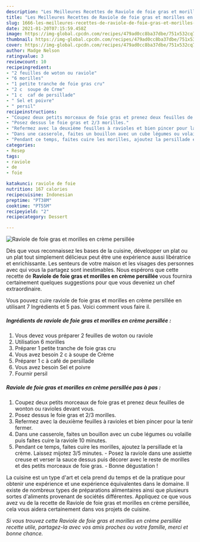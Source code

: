 ```yaml
---
description: "Les Meilleures Recettes de Raviole de foie gras et morilles en crème persillée"
title: "Les Meilleures Recettes de Raviole de foie gras et morilles en crème persillée"
slug: 1666-les-meilleures-recettes-de-raviole-de-foie-gras-et-morilles-en-creme-persillee
date: 2021-01-20T07:15:59.458Z
image: https://img-global.cpcdn.com/recipes/479ad0cc8ba37dbe/751x532cq70/raviole-de-foie-gras-et-morilles-en-creme-persillee-photo-principale-de-la-recette.jpg
thumbnail: https://img-global.cpcdn.com/recipes/479ad0cc8ba37dbe/751x532cq70/raviole-de-foie-gras-et-morilles-en-creme-persillee-photo-principale-de-la-recette.jpg
cover: https://img-global.cpcdn.com/recipes/479ad0cc8ba37dbe/751x532cq70/raviole-de-foie-gras-et-morilles-en-creme-persillee-photo-principale-de-la-recette.jpg
author: Madge Nelson
ratingvalue: 3
reviewcount: 10
recipeingredient:
- "2 feuilles de woton ou raviole"
- "6 morilles"
- "1 petite tranche de foie gras cru"
- "2 c  soupe de Crme"
- "1 c  caf de persillade"
- " Sel et poivre"
- " persil"
recipeinstructions:
- "Coupez deux petits morceaux de foie gras et prenez deux feuilles de wonton ou ravioles devant vous."
- "Posez dessus le foie gras et 2/3 morilles."
- "Refermez avec la deuxième feuilles à ravioles et bien pincer pour la tenir fermer."
- "Dans une casserole, faites un bouillon avec un cube légumes ou volaille puis faites cuire la raviole 10 minutes."
- "Pendant ce temps, faites cuire les morilles, ajoutez la persillade et la crème. Laissez mijotez 3/5 minutes. Posez la raviole dans une assiette creuse et verser la sauce dessus puis décorer avec le reste de morilles et des petits morceaux de foie gras. Bonne dégustation !"
categories:
- Resep
tags:
- raviole
- de
- foie

katakunci: raviole de foie 
nutrition: 167 calories
recipecuisine: Indonesian
preptime: "PT38M"
cooktime: "PT55M"
recipeyield: "2"
recipecategory: Dessert

---
```



![Raviole de foie gras et morilles en crème persillée](https://img-global.cpcdn.com/recipes/479ad0cc8ba37dbe/751x532cq70/raviole-de-foie-gras-et-morilles-en-creme-persillee-photo-principale-de-la-recette.jpg)

Dès que vous reconnaissez les bases de la cuisine, développer un plat ou un plat tout simplement délicieux peut être une expérience aussi libératrice et enrichissante. Les senteurs de votre maison et les visages des personnes avec qui vous la partagez sont inestimables. Nous espérons que cette recette de <strong> Raviole de foie gras et morilles en crème persillée </strong> vous fournira certainement quelques suggestions pour que vous deveniez un chef extraordinaire.

<!--inarticleads1-->

Vous pouvez cuire raviole de foie gras et morilles en crème persillée en utilisant 7 Ingrédients et 5 pas. Voici comment vous faire il.

##### Ingrédients de raviole de foie gras et morilles en crème persillée :

1. Vous devez vous préparer 2 feuilles de woton ou raviole
1. Utilisation 6 morilles
1. Préparer 1 petite tranche de foie gras cru
1. Vous avez besoin 2 c à soupe de Crème
1. Préparer 1 c à café de persillade
1. Vous avez besoin  Sel et poivre
1. Fournir  persil




<!--inarticleads2-->

##### Raviole de foie gras et morilles en crème persillée pas à pas :

1. Coupez deux petits morceaux de foie gras et prenez deux feuilles de wonton ou ravioles devant vous.
1. Posez dessus le foie gras et 2/3 morilles.
1. Refermez avec la deuxième feuilles à ravioles et bien pincer pour la tenir fermer.
1. Dans une casserole, faites un bouillon avec un cube légumes ou volaille puis faites cuire la raviole 10 minutes.
1. Pendant ce temps, faites cuire les morilles, ajoutez la persillade et la crème. Laissez mijotez 3/5 minutes. - Posez la raviole dans une assiette creuse et verser la sauce dessus puis décorer avec le reste de morilles et des petits morceaux de foie gras. - Bonne dégustation !




<!--inarticleads1-->

<p>
La cuisine est un type d'art et cela prend du temps et de la pratique pour obtenir une expérience et une expérience équivalentes dans le domaine. Il existe de nombreux types de préparations alimentaires ainsi que plusieurs sortes d'aliments provenant de sociétés différentes. Appliquez ce que vous avez vu de la recette de Raviole de foie gras et morilles en crème persillée, cela vous aidera certainement dans vos projets de cuisine.
</p>

<p>
<i>Si vous trouvez cette Raviole de foie gras et morilles en crème persillée recette utile, partagez-la avec vos amis proches ou votre famille, merci et bonne chance.</i>
</p>
